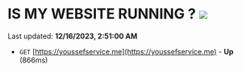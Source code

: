 # IS MY WEBSITE RUNNING ? [![](https://img.shields.io/static/v1?label=Sponsor&message=%E2%9D%A4&logo=GitHub&color=%23fe8e86)](https://github.com/sponsors/<username>)

Last updated: **12/16/2023, 2:51:00 AM**

- `GET` [https://youssefservice.me](https://youssefservice.me) - **Up** (866ms)
